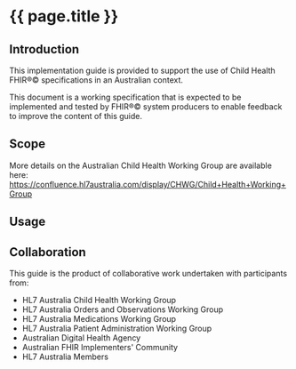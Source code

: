 # {{ page.title }}

## Introduction

This implementation guide is provided to support the use of Child Health FHIR®© specifications in an Australian context.

This document is a working specification that is expected to be implemented and tested by FHIR®© system producers to enable feedback to improve the content of this guide.

## Scope

More details on the Australian Child Health Working Group are available here: https://confluence.hl7australia.com/display/CHWG/Child+Health+Working+Group

## Usage

## Collaboration
This guide is the product of collaborative work undertaken with participants from:

* HL7 Australia Child Health Working Group
* HL7 Australia Orders and Observations Working Group
* HL7 Australia Medications Working Group
* HL7 Australia Patient Administration Working Group
* Australian Digital Health Agency
* Australian FHIR Implementers' Community
* HL7 Australia Members 










